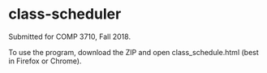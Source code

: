 # class-scheduler

Submitted for COMP 3710, Fall 2018.

To use the program, download the ZIP and open class_schedule.html (best in Firefox or Chrome).
